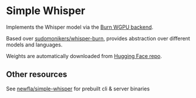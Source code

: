 # Simple Whisper 
Implements the Whisper model via the [Burn WGPU backend](https://github.com/tracel-ai/burn/blob/main/crates/burn-wgpu/README.md).

Based over [sudomonikers/whisper-burn](https://github.com/sudomonikers/whisper-burn), provides abstraction over different models and languages. 

Weights are automatically downloaded from [Hugging Face repo](https://huggingface.co/newfla/simple-whisper). 
## Other resources
See [newfla/simple-whisper](https://github.com/newfla/simple-whisper) for prebuilt cli & server binaries
